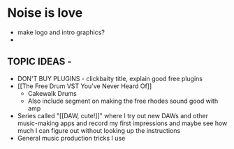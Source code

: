 # Noise is love

- make logo and intro graphics?
- 
## TOPIC IDEAS -

- DON'T BUY PLUGINS - clickbaity title, explain good free plugins
- [[The Free Drum VST You've Never Heard Of]]
	- Cakewalk Drums
	- Also include segment on making the free rhodes sound good with amp
- Series called "[[DAW, cute!]]" where I try out new DAWs and other music-making apps and record my first impressions and maybe see how much I can figure out without looking up the instructions
- General music production tricks I use

